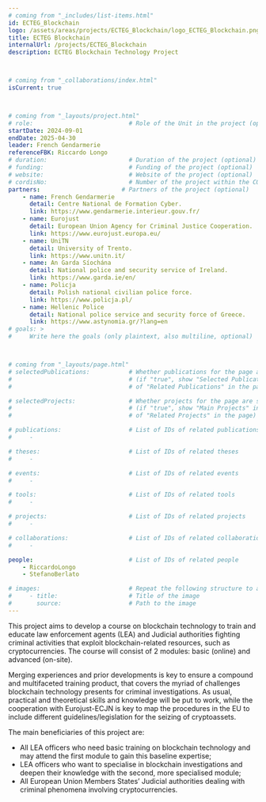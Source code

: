 ```yaml
---
# coming from "_includes/list-items.html"
id: ECTEG_Blockchain
logo: /assets/areas/projects/ECTEG_Blockchain/logo_ECTEG_Blockchain.png
title: ECTEG Blockchain
internalUrl: /projects/ECTEG_Blockchain
description: ECTEG Blockchain Technology Project



# coming from "_collaborations/index.html"
isCurrent: true



# coming from "_layouts/project.html"
# role:                           # Role of the Unit in the project (optional)
startDate: 2024-09-01
endDate: 2025-04-30
leader: French Gendarmerie
referenceFBK: Riccardo Longo
# duration:                       # Duration of the project (optional)
# funding:                        # Funding of the project (optional)
# website:                        # Website of the project (optional)
# cordisNo:                       # Number of the project within the CORDIS website (optional)
partners:                       # Partners of the project (optional)
    - name: French Gendarmerie
      detail: Centre National de Formation Cyber.
      link: https://www.gendarmerie.interieur.gouv.fr/
    - name: Eurojust
      detail: European Union Agency for Criminal Justice Cooperation.
      link: https://www.eurojust.europa.eu/
    - name: UniTN
      detail: University of Trento.
      link: https://www.unitn.it/
    - name: An Garda Síochána
      detail: National police and security service of Ireland.
      link: https://www.garda.ie/en/
    - name: Policja
      detail: Polish national civilian police force.
      link: https://www.policja.pl/
    - name: Hellenic Police
      detail: National police service and security force of Greece.
      link: https://www.astynomia.gr/?lang=en
# goals: >
#     Write here the goals (only plaintext, also multiline, optional)



# coming from "_layouts/page.html"
# selectedPublications:           # Whether publications for the page are selected 
#                                 # (if "true", show "Selected Publications" instead  
#                                 # of "Related Publications" in the page)

# selectedProjects:               # Whether projects for the page are selected 
#                                 # (if "true", show "Main Projects" instead  
#                                 # of "Related Projects" in the page)

# publications:                   # List of IDs of related publications
#     - 

# theses:                         # List of IDs of related theses
#     - 

# events:                         # List of IDs of related events
#     - 

# tools:                          # List of IDs of related tools
#     - 

# projects:                       # List of IDs of related projects
#     - 

# collaborations:                 # List of IDs of related collaborations
#     - 

people:                           # List of IDs of related people
    - RiccardoLongo
    - StefanoBerlato

# images:                         # Repeat the following structure to add more images
#     - title:                    # Title of the image
#       source:                   # Path to the image
---
```


This project aims to develop a course on blockchain technology to train and educate law enforcement agents (LEA) and Judicial authorities fighting criminal activities that exploit blockchain-related resources, such as cryptocurrencies. The course will consist of 2 modules: basic (online) and advanced (on-site).

Merging experiences and prior developments is key to ensure a compound and multifaceted training product, that covers the myriad of challenges blockchain technology presents for criminal investigations. As usual, practical and theoretical skills and knowledge will be put to work, while the cooperation with Eurojust-ECJN is key to map the procedures in the EU to include different guidelines/legislation for the seizing of cryptoassets.

The main beneficiaries of this project are:
* All LEA officers who need basic training on blockchain technology and may attend the first module to gain this baseline expertise;
* LEA officers who want to specialise in blockchain investigations and deepen their knowledge with the second, more specialised module;
* All European Union Members States’ Judicial authorities dealing with criminal phenomena involving cryptocurrencies.